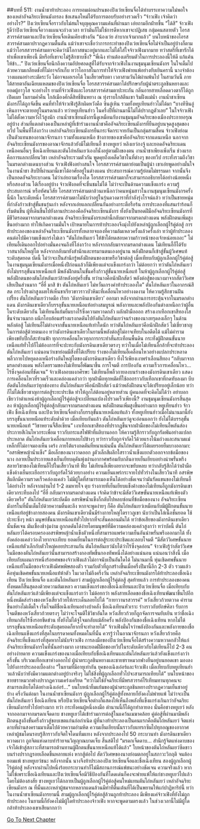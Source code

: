 ##บทที่ 511: งานน้ำชาท้าประลอง
การยอมผ่อนปรนของปิงเว่ยเซียนจื่อได้ทำบรรเทาความไม่พอใจของเหล่าอัจฉริยะเซียนมังกรลง
ข้อเสนอใหม่ได้รับการตอบรับอย่างรวดเร็ว
“จ้าวเฟิง เจ้าคิดว่าอย่างไร?”
ปิงเว่ยเซียนจื่อราวกับไม่สนใจบุญคุณความแค้นที่ผ่านมา เอ่ยถามอีกฝ่ายขึ้น
“ได้สิ”
จ้าวเฟิงรู้ดีว่าปิงเว่ยเซียนจื่อวางแผนจะถ่วงเวลา ทว่ามันก็ไม่ใช่การดีหากเขาจะปฏิเสธ
กลุ่มคนสลายตัว โอรสสวรรค์สามตาและปิงเว่ยเซียนจื่อเดินเคียงข้างกัน
“น้องเว่ย ลำบากเจ้ามากแล้ว”
บนใบหน้าของโอรสสวรรค์สามตาปรากฏความตื้นตัน แม้ว่าเขาจะเชื่อว่าการกระทำของปิงเว่ยเซียนจื่อไม่จำเป็นอยู่บ้างก็ตาม
แม้ว่าโอรสสวรรค์สามตาจะคิดว่ามีโอกาสชนะอยู่มากและไม่ได้ใส่ใจจ้าวเฟิงมากมาย ทว่าสตรีที่เขารักได้ทำเพื่อเขาเพียงนี้ มีหรือที่เขาจะไม่รู้สึกซาบซึ้ง?
“พี่เฉิง ท่านต้องเตรียมตัวในการประลองนี้ให้ดี แก้แค้นให้ข้า...”
ปิงเว่ยเซียนจื่อนึกถึงความอัปยศอดสูที่ได้รับจากจ้าวเฟิงในงานชุมนุมเซียนมังกร ในใจเต็มไปด้วยความเกลียดชังที่ไม่อาจกักเก็บ
ทว่าโอกาสในการทำให้จ้าวเฟิงพ่ายแพ้อย่างยับเยินครานี้ นางจำต้องวางแผนอย่างระมัดระวัง ไม่อาจเผอเรอได้
ในเสี้ยวพริบตา เวลาสามวันได้ผ่านพ้นไป
ในสามวันนี้  ภายใต้สายตาอันเฉียบแหลมของปิงเว่ยเซียนจื่อ โอรสสวรรค์สามตาได้ปรึกษากับผู้นำตระกูลชินหยางและยอดผู้อาวุโส
จะอย่างไร ยามที่จ้าวเฟิงและโอรสสวรรค์สามตาปะทะกัน กลิ่นอายสายเลือดดวงตาก็ได้ถูกเปิดเผย
ในยามค่ำคืน
ใกล้เมืองศักดิ์สิทธิ์ชินหยาง ณ ทุ่งราบใกล้ตีนเขา ริมฝั่งแม่น้ำ งานน้ำชาเซียนมังกรก็ได้ถูกจัดขึ้น
คนที่ทำให้จ้าวเฟิงรู้สึกผิดหวังคือ ซินอู๋เหิน รวมทั้งหยูเทียนฮ่าวไม่ได้มา
“บางทีซินอู๋เหินอาจจะตายอยู่ในมรดกแล้ว ทว่าหยูเทียนฮ่าว ในครึ่งปีที่ผ่านมานี้ไม่ได้ปรากฏตัวเลย”
ในใจจ้าวเฟิงไม่ได้ตั้งความหวังไว้สูงนัก
งานน้ำชาเซียนมังกรนี้ดูเหมือนกับงานชุมนุมอัจฉริยะของเมืองประกายอรุณอยู่บ้าง
ส่วนที่แตกต่างคงเป็นเหล่าผู้ที่เข้าร่วมงานน้ำชาคืออัจฉริยะเซียนมังกรที่ยืนอยู่บนจุดสูงสุดของทวีป
ในพื้นที่โล่งกว้าง เหล่าอัจฉริยะเซียนมังกรยืนกระจัดกระจายกันเป็นกลุ่มสามสี่คน
จ้าวเฟิงย่อมเป็นตัวแทนของอาณาจักรนภา รวมทั้งแดนเหนือ
ข้างกายของเขาคืออัจฉริยะจากแดนเหนือ นอกจากอัจฉริยะเซียนมังกรของอาณาจักรแล้วยังมีโม่เทียนอี้ ชางหยูเยว่ หลิงเยว่กงจู้ และยอดอัจฉริยะแดนเหนือคนอื่นๆ
ชื่อเฉิงเทียนและตันไถ่หลันเยว่เองก็นั่งอยู่ตามฝั่งของตน
งานน้ำชาเพียงเพิ่งเริ่ม ช่วงแรกคือการแลกเปลี่ยนวิชา เหล่าอัจฉริยะรวมตัวกัน พูดคุยถึงเคล็ดวิชาในที่ต่างๆ ของทวีป กระทั่งรวมถึงวิชาในมรดกต่างแดนบางส่วน
จ้าวเฟิงฟังอย่างสนใจ
โอรสสวรรค์สามตาย่อมเป็นผู้นำ เขาเอ่ยพูดอย่างมั่นใจในงานน้ำชา สิบปีที่ผ่านมานี้เขาได้อาศัยอยู่ในต่างแดน ประสบการณ์ความรู้ย่อมไม่ธรรมดา
จากนั้นจึงเป็นยอดอัจฉริยะบางคน ไม่ว่าเอ่ยถามเรื่องใด โอรสสวรรค์สามตาก็จะสามารถอธิบายได้อย่างน้อยหนึ่งหรือสองส่วน ได้เรื่องอยู่บ้าง
จ้าวเฟิงอดที่จะชื่นชมไม่ได้ ไม่ว่าจะเป็นด้านความแข็งแกร่ง ความรู้ ประสบการณ์ หรือทัศนวิสัย โอรสสวรรค์สามตาล้วนเหนือกว่าคนหนุ่มสาวในงานชุมนุมเซียนมังกรครั้งนี้นัก
ในระดับหนึ่ง โอรสสวรรค์สามตาไม่นับว่าอยู่ในรุ่นดวงดาราที่กำลังรุ่งโรจน์แล้ว ทว่าเป็นชายหนุ่มที่กำลังก้าวเข้าสู่ขั้นชนรุ่นเก่า
หลังจากเอ่ยแลกเปลี่ยนกันอย่างกระตือรือร้น การประลองที่แสนเร่าร้อนก็เริ่มต้นขึ้น
ผู้ที่เดินขึ้นไปยังลานประลองคืออัจฉริยะเซียนมังกร ทั้งยังเป็นยอดฝีมืออัจฉริยะเซียนมังกรที่มีชีวิตรอดมาจากมรดกต่างแดน
อัจฉริยะเซียนมังกรเหล่านี้กลับมาจากมรดกต่างแดน พลังฝึกตนเพิ่มสูงขึ้นอย่างมาก ทำให้เกิดความมั่นใจ เป้าหมายในการท้าประลองจึงมุ่งไปยังเหล่าผู้ถูกเลือกผู้ไร้คู่ต่อสู้
การท้าประลองของเหล่าอัจฉริยะเซียนมังกรทั้งหลายจบลงที่ความล้มเหลวครั้งแล้วครั้งเล่า
ทว่าผู้ท้าประลองคนต่อไปมีความแข็งแกร่งไม่เลว
“ตันไถ่หลันเยว่ ให้ข้าได้ทดสอบความก้าวหน้าของเจ้าหน่อยเถอะ”
โม่เทียนอี้เดินออกไปอย่างมั่นคงจนถึงที่โล่งกว้าง
หลังจากกลับมาจากมรดกต่างแดน โม่เทียนอี้ก็ได้รับวาสนาอันใหญ่โต หลังจากกลับมายังสำนักและทรมานตนเองอยู่นาน พลังฝึกตนก็เข้าสู่ขั้นผู้วิเศษแท้ระดับสุดยอด
บัดนี้ ไม่ว่าจะเป็นสำนึกรู้พลังฝึกตนของเขาหรือวิชาต่อสู้ เมื่อเทียบกับผู้ถูกเลือกผู้ไร้คู่ต่อสู้ในงานชุมนุมเซียนมังกรเมื่อหนึ่งปีก่อนแล้วก็มีเพียงแต่จะแข็งแกร่งกว่า ไม่ด้อยกว่า
ทว่าตันไถ่หลันเยว่ยังไม่บรรลุขั้นนายเหนือแท้ มีพลังฝึกตนในขั้นครึ่งก้าวสู่ขั้นนายเหนือแท้
ในห้าผู้ถูกเลือกผู้ไร้คู่ต่อสู้ พลังฝึกตนของตันไถ่หลันเยว่ล้าหลังอยู่ครึ่งขั้น ทว่านางคือนักฝึกสัตว์ พลังต่อสู้ของนางมาจากสัตว์วิเศษเสียเป็นส่วนมาก
“ฮี่ฮี่ มาสิ ข้า ตันไถ่หลันเยว่ ไม่หวั่นเกรงคำท้าประลองใด”
ตันไถ่หลันเยว่ในอาภรณ์สีสด กระโปรงผ่าสูงเผยให้เห็นขาเรียวขาวราวบัวหิมะที่เคลื่อนไหวอย่างงดงาม ให้ความรู้สึกชวนฝัน
เปรี้ยง
ตันไถ่หลันเยว่วาดมือ เรียก ‘มังกรดินเขาเดียว’ ออกมา
หลังจากผ่านการกระตุ้นจากในมรดกต่างแดน มังกรดินเขาเดียวก็บรรลุขั้นนายเหนือแท้อย่างสมบูรณ์ พลังกายและพลังป้องกันต่างเหนือกว่าผู้อื่นในระดับเดียวกัน
โม่เทียนอี้แย้มยิ้มบางไร้ซึ่งความหวาดกลัว ผลักฝ่ามือออก สร้างเงาเทือกเขาสีทองใสขึ้นจำนวนมาก ผนึกโอบล้อมสร้างแรงกดดันไปยังตันไถ่หลันเยว่จนร่างของนางทรุดลงเล็กๆ
ในด้านพลังต่อสู้ โม่เทียนอี้ไม่ต่างจากขั้นนายเหนือแท้เท่าใดนัก ทว่าตันไถ่หลันเยว่คือนักฝึกสัตว์ ไม่เชี่ยวชาญในการต่อสู้ด้วยตนเอง
ทว่ามังกรดินเขาเดียวในยามนี้พลังต่อสู้ไม่อาจเทียบในอดีตได้ แม้ไม่คำราม เพียงขยับปีกก็สะท้านฟ้า ทุกการเคลื่อนไหวทุกการกระทำสั่นสะเทือนพื้นดิน
กระทั่งผู้ฝึกตนขั้นนายเหนือแท้ทั่วไปก็ไม่ต้องการที่จะปะทะกับมังกรดินเขาเดียวตรงๆ
ทว่าในเมื่อโม่เทียนอี้กล้าที่จะท้าประลองตันไถ่หลันเยว่ แน่นอนว่าเขาย่อมมีสิ่งที่ได้เปรียบ
ร่างของโม่เทียนอี้เคลื่อนไหวอย่างแปลกประหลาด พลิ้วกายไปหยุดลงเหนือร่างอันใหญ่โตของมังกรดินเขาเดียว ทิ้งไว้เพียงเงาพร่าเลือนสีทอง
“กลับมาจากมรดกต่างแดน พลังโดยรวมของโม่เทียนอี้พัฒนาขึ้น การโจมตี การป้องกัน ความเร็วการเคลื่อนไหว... ไร้ซึ่งจุดอ่อนที่ชัดเจน”
จ้าวเฟิงลอบผงกศีรษะ
โม่เทียนอี้พลิ้วกายลงบนร่างของมังกรดินเขาเดียว แสดงการเคลื่อนไหวที่รวดเร็วและคล่องแคล่วกว่า ทุกฝ่ามือทุกหมัดที่ใช้ออกราวกับเทือกเขาที่กดทับลงมา บีบอัดตันไถ่หลันเยว่ทุกช่องทาง
ตันไถ่หลันเยว่คือนักฝึกสัตว์ แม้ว่าพลังฝึกตนจะได้เปรียบอยู่เล็กน้อย ทว่าก็ไม่ได้เชี่ยวชาญการต่อสู้ระยะประชิด ทำให้ถูกไล่ต้อนอยู่หลายส่วน
ผู้คนอดที่จะคิดไม่ได้ว่า อย่าบอกเชียวว่าตำแหน่งห้าผู้ถูกเลือกผู้ไร้คู่ต่อสู้จะเปลี่ยนแปลงไปรวดเร็วเพียงนี้?
งานชุมนุมเซียนมังกรสิ้นสุดลง ห้าผู้ถูกเลือกผู้ไร้คู่ต่อสู้กลับมาจากมรดกต่างแดน พลังฝึกตนเพิ่มสูงขึ้นอย่างมาก
หยูเทียนฮ่าว จ้าวเฟิง ชื่อเฉิงเทียน และปิงเว่ยเซียนจื่อต่างก็บรรลุขั้นนายเหนือแท้แล้ว ทั้งหยูเทียนฮ่าวเมื่อไม่นานมานี้ยังบรรลุขั้นนาเยหนือแท้ระดับต่ำด้วย
เมื่อเทียบกันแล้ว ตันไถ่หลันเยว่ดูจะอ่อนแอกว่า ยังไม่ได้บรรลุขั้นนายเหนือแท้
“วิชาหยวนจี้สือเซียน”
เงาเทือกเขาสีทองที่ปรากฏขึ้นจากฝ่ามือของโม่เทียนอี้พลันส่องประกายสีเงินไหวกระเพื่อม ราวกับกระแสไฟฟ้าที่ผลิบานออก ให้ความรู้สึกราวกับถูกรัดพันอย่างแปลกประหลาด
ตันไถ่หลันเยว่เคลื่อนกายหลบไปข้างๆ ทว่าราวกับถูกจำกัดไว้ด้วยแรงโน้มถ่วงและสนามแม่เหล็กที่ไม่อาจมองเห็น
เคร้ง
ภายใต้แรงกดดันที่หนาแน่นนั้น ตันไถ่หลันเยว่ได้เผยรอยยิ้มบางออกมา: “อสรพิษหญ้าน้ำแข็ง”
มือเล็กของนางวาดออก งูตัวเล็กสีผลึกใสราวน้ำแข็งแยกตัวออกจากข้อมือของนาง กลายเป็นประกายแสงเย็นเยียบดุดันพุ่งผ่านอากาศพร้อมกับกลิ่นอายเย็นเยียบอย่างน่าพรั่นพรึง สลายวิชาของโม่เทียนอี้ไปในเสี้ยววินาที
ฟึ่บ
โม่เทียนอี้เพียงอยากจะขยับหลบ ทว่ากลับรู้สึกได้ว่าฝ่ามือแข็งค้างเย็นยะเยือกราวกับถูกรัดไว้ด้วยบางอย่าง ความเย็นแพร่กระจายไปทั่วร่างในเสี้ยววินาที
อสรพิษสีผลึกมีความรวดเร็วคล่องแคล่ว ไม่มีผู้ใดที่สามารถมองเห็นได้อย่างชัดเจนว่ามันรัดแขนของโม่เทียนอี้ได้อย่างไร
หลังจากผ่านไป 1-2 ลมหายใจ
ตุบ
ร่างกายที่เย็นเยียบแข็งค้างของโม่เทียนอี้ถูกมังกรดินเขาเดียวกระทืบลงไป
“ฮี่ฮี่ กลับมาจากมรดกต่างแดน เจ้าคิดว่าข้าจะมีสัตว์วิเศษขั้นนายเหนือแท้เพียงตัวเดียวหรือ”
ตันไถ่หลันเยว่สะบัดมือ อสรพิษน้ำแข็งก็กลับไปหลบซ่อนที่ข้อมือของนาง
อัจฉริยะเซียนมังกรในที่นั้นเต็มไปด้วยความตื่นตะลึง
หากจะพูดง่ายๆ ก็คือ ตันไถ่หลันเยว่เหมือนกับมีผู้ฝึกตนขั้นนายเหนือแท้อยู่ข้างกายสองคน
มังกรดินเขาเดียวนั่นมีร่างกายใหญ่โตราวภูเขา นับว่าเป็นโล่เนื้อชั้นยอด ใช้ปะทะซึ่งๆ หน้า มนุษย์ขั้นนายเหนือแท้ทั่วไปยากที่จะสั่นคลอนมันได้
ทว่าข้อเสียของมังกรดินเขาเดียวนั้นชัดเจน มันเชื่องช้างุ่มง่าม ถูกกดดันได้ง่ายโดยมนุษย์ที่มีความคล่องแคล่วสูงกว่า
ทว่าบัดนี้
ตันไถ่หลันเยว่ได้ครอบครองอสรพิษหญ้าน้ำแข็งตัวหนึ่งที่สามารถแพร่ความเย็นอันน่าพรั่นพรึงออกมาได้ ทั้งยังคล่องแคล่วว่องไวยากจะเทียบ ยอดเยี่ยมในการต่อสู้ระยะประชิดและลอบโจมตี
“มีสัตว์วิเศษขั้นนายเหนือแท้ตัวเล็กกับตัวใหญ่คอยประสานกัน ตันไถ่หลันเยว่นับได้ว่าไร้ซึ่งจุดอ่อน”
จ้าวเฟิงรู้ว่าสัตว์วิเศษในมือของตันไถ่หลันเยว่นั้นสามารถสร้างกองทัพขึ้นกองทัพหนึ่งได้อย่างแน่นอน
แน่นอนว่าสิ่งนี้ เมื่อเทียบกับแผนการหนึ่งร้อยศพของจ้าวเฟิงแล้วไม่อาจนับเป็นอันใดได้
ไม่นานมานี้ หุ่นเชิดศพขั้นนายเหนือแท้ในมือของจ้าวเฟิงมีศพพิษสองตัว รวมกับตัวที่ถูกสร้างขึ้นเมื่อครึ่งปีมานี้อีก 2-3 ตัว รวมแล้วคือหุ่นเชิดศพขั้นนายเหนือแท้ห้าตัว
ในเวลาไม่ถึงครึ่งวัน
เหล่าอัจฉริยะเซียนมังกรได้ท้าประลองชื่อเฉิงเทียน ปิงเว่ยเซียนจื่อ และตันไถ่หลันเยว่ สามผู้ถูกเลือกผู้ไร้คู่ต่อสู้
สุดท้ายแล้ว การท้าประลองของคนทั้งหมดก็สิ้นสุดลงด้วยความล้มเหลว
ความแข็งแกร่งของชื่อเฉิงเทียนและปิงเว่ยเซียนจื่อ เมื่อเทียบกับตันไถ่หลันเยว่แล้วมีเพียงแต่จะแข็งแกร่งกว่า ไม่ด้อยกว่า
พลังสายเลือดของชื่อเฉิงเทียนพัฒนาขึ้นไปอีก หนึ่งหมัดส่งร่างของหวังเสี่ยวก้วยให้กระเด็นลอยไปได้
“กายาวานรสวรรค์”
หวังเสี่ยวก้วยตวาด คำรามขึ้นอย่างไม่เต็มใจ เริ่มโจมตีชื่อเฉิงเทียนอย่างบ้าคลั่ง
ชื่อเฉิงเทียนหัวเราะ ร่างราวกับยักษ์ศิลา รับการโจมตีของหวังเสี่ยวก้วยตรงๆ
ไม่ว่าจะโจมตีใช้วิชาอันใด หวังเสี่ยวก้วยก็ถูกจัดการจนยับเยิน ทว่าชื่อเฉิงเทียนกลับไร้ซึ่งรอยขีดข่วน ทั้งยังไม่ได้จู่โจมกลับแม้สักครั้ง
พลังป้องกันของชื่อเฉิงเทียน หากไม่ได้บรรลุขั้นนายเหนือแท้ระดับสุดยอดก็ยากที่จะทำลายได้”
จ้าวเฟิงมั่นใจว่าพลังป้องกันและพลังกายของชื่อเฉิงเทียนแข็งแกร่งที่สุดในบรรดาคนทั้งหมดในที่นั้น
ควรรู้ว่าในอาณาจักรนภา หวังเสี่ยวก้วยคืออัจฉริยะที่แข็งแกร่งที่สุดหากไม่นับจ้าวเฟิง
การลงมือของปิงเว่ยเซียนจื่อได้สร้างความหวาดกลัวให้แก่อัจฉริยะเซียนมังกรในที่นั้นอย่างมาก เอาชนะยอดฝีมือของทวีปในระดับเดียวกับโม่เทียนอี้ไป 2-3 คนอย่างง่ายดาย ความแข็งแกร่งของนางเมื่อเทียบกับชื่อเฉิงเทียนและตันไถ่หลันเยว่แล้วยังแข็งแกร่งกว่าครึ่งขั้น
บริเวณเทือกเขาห่างออกไป
ผู้นำตระกูลชินหยางและชายชราหมวกฟางยืนอยู่บนยอดเขา มองลงไปยังการประลองเบื้องล่าง
“ในยามที่มีอายุเท่ากัน ยุคของเฉิงเอ๋อร์และจ้าวเฟิง เมื่อเทียบกับหยูเทียนฮ่าวแล้วนับว่ายังมีความแตกต่างอยู่บ้างจริงๆ ไม่ใช่สิ่งที่ผู้ถูกเลือกทั่วไปจะสามารถเทียบได้”
บนใบหน้าของชายชราหมวกฟางปรากฏความเคร่งเครียด
“ทว่าไม่ใช่อัจฉริยะที่มีพรสวรรค์ไร้เทียมทานทุกคนจะสามารถเติบโตได้อย่างเฉิงเอ๋อร์...”
บนใบหน้ายิ้มแย้มของผู้นำตระกูลชินหยางปรากฏความเย็นชาอยู่บ้าง
ครึ่งวันต่อมา ในงานน้ำชาเซียนมังกร ผู้ถูกเลือกผู้ไร้คู่ต่อสู้ทั้งหลายก็ยังคงไม่พ่ายแพ้
ไม่ว่าจะเป็นตันไถ่หลันเยว่ ชื่อเฉิงเทียน หรือปิงเว่ยเซียนจื่อต่างก็แสดงให้เห็นถึงพลังที่แข็งแกร่งเกินกว่าอัจฉริยะเซียนมังกรทั่วไปอย่างมาก
ทว่า
กระทั่งคนผู้หนึ่งลงมือ ตำนานนี้ก็ได้ถูกทำลายลง
นั่นคือชางหยูเยว่
หลังจากออกมาจากมรดกเจ็ดดาบ ชางหยูเยว่ได้เข้าร่วมการต่อสู้ในแคว้นเมฆาคล้อย คู่ต่อสู้ที่ผ่านมามีพลังฝึกตนสูงถึงขั้นครึ่งก้าวสู่ขอบเขตแก่นก่อกำเนิด
ผู้ที่นางท้าประลองเป็นคนแรกคือตันไถ่หลันเยว่
จิตแห่งดาบที่ผ่านสงครามมาเต็มไปด้วยความอำมหิต ความเย็นเยียบนั้นราวกับแทรกซึมไปทุกอณูของอากาศ เหล่าผู้ชมโดนรอบรู้สึกราวกับจิตใจโดนทิ่มแทง
หลังจากประลองไป 50 กระบวนท่า
มังกรดินเขาเดียวหวาดผวา ถูกจิตแห่งดาบทำร้ายจนวิญญาณบาดเจ็บ สิ้นสติไป
“มรดกเจ็ดดาบ... สำนึกรู้จิตแห่งดาบของเจ้าได้เข้าสู่สภาวะที่สามารถต้านทานผู้ฝึกตนขั้นนายเหนือแท้ได้แล้ว”
ใบหน้าของตันไถ่หลันเยว่ซีดขาว บนร่างปรากฏรอยเลือดขึ้นหลายแห่ง
หากสู้ต่อไป สัตว์วิเศษของนางย่อมตกอยู่ในสภาวะวิกฤติ จนต้องยอมแพ้
ชางหยูเยว่ชนะ
หลังจากนั้น นางจึงท้าประลองปิงเว่ยเซียนจื่อและชื่อเฉิงเทียน สองผู้ถูกเลือกผู้ไร้คู่ต่อสู้ หลังจากผ่านไปหนึ่งร้อยกระบวนท่าก็ไม่มีสถานการณ์แพ้ชนะอย่างชัดเจน
ความจริงแล้ว หากไม่ใช่เพราะชื่อเฉิงเทียนและปิงเว่ยเซียนจื่อมีวิธีป้องกันที่โดดเด่นก็คงจะพ่ายแพ้ให้แก่ชางหยูเยว่ไปแล้ว
โดยไม่ต้องสงสัย ชางหยูเยว่ได้กลายเป็นผู้ถูกเลือกผู้ไร้คู่ต่อสู้คนใหม่แทนตันไถ่หลันเยว่
เหล่าอัจฉริยะเซียนมังกร ณ ที่นั้นและเหล่าผู้ชมจากหลากแดนล้วนมีท่าทีตื่นเต้นที่ได้เป็นพยานให้แก่ปาฏิหาริย์นี้
ทว่า
ในงานน้ำชาเซียนมังกรยามนี้ สามผู้ถูกเลือกผู้ไร้คู่ต่อสู้ล้วนถูกท้าประลอง มีเพียงแค่จ้าวเฟิงที่ยังไม่ถูกท้าประลอง
ในยามนี้ก็ยังคงไม่มีผู้ใดท้าประลองจ้าวเฟิง
หากจะพูดตามตรงแล้ว ในช่วงเวลานี้ไม่มีผู้ใดกล้าท้าประลองเขาเสียมากกว่า


[Go To Next Chapter]( ./71.md)